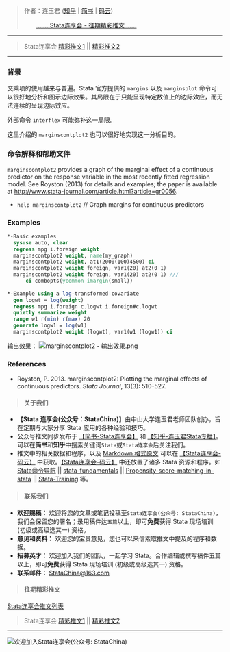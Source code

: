 >作者：连玉君 ([知乎](https://zhuanlan.zhihu.com/arlion) | [简书](http://www.jianshu.com/u/69a30474ef33) | [码云](https://gitee.com/arlionn))    
>
>&emsp;&emsp;[ …… Stata连享会 - 往期精彩推文 ……](https://www.jianshu.com/p/de82fdc2c18a)

----
> Stata连享会 [精彩推文1](https://gitee.com/arlionn/stata_training/blob/master/README.md)  || [精彩推文2](https://github.com/arlionn/stata/blob/master/README.md)
---




  

### 背景
交乘项的使用越来与普遍。Stata 官方提供的 `margins` 以及 `marginsplot` 命令可以很好地分析和图示边际效果。其局限在于只能呈现特定数值上的边际效应，而无法连续的呈现边际效应。

外部命令 `interflex` 可能弥补这一局限。

这里介绍的 `marginscontplot2` 也可以很好地实现这一分析目的。

### 命令解释和帮助文件
`marginscontplot2` provides a graph of the marginal effect of a continuous predictor on the response variable in the most recently fitted regression model. See Royston (2013) for details and examples; the paper is available at http://www.stata-journal.com/article.html?article=gr0056.

- `help marginscontplot2` // Graph margins for continuous predictors

### Examples
```stata
*-Basic examples
  sysuse auto, clear
  regress mpg i.foreign weight
  marginscontplot2 weight, name(my_graph)
  marginscontplot2 weight, at1(2000(100)4500) ci
  marginscontplot2 weight foreign, var1(20) at2(0 1)
  marginscontplot2 weight foreign, var1(20) at2(0 1) ///
      ci combopts(ycommon imargin(small))
 
*-Example using a log-transformed covariate
  gen logwt = log(weight)
  regress mpg i.foreign c.logwt i.foreign#c.logwt
  quietly summarize weight
  range w1 r(min) r(max) 20
  generate logw1 = log(w1)
  marginscontplot2 weight (logwt), var1(w1 (logw1)) ci
```
输出效果：
![marginscontplot2 - 输出效果.png](https://upload-images.jianshu.io/upload_images/7692714-a3d83832c97a5784.png?imageMogr2/auto-orient/strip%7CimageView2/2/w/1240)


### References

- Royston, P. 2013. marginscontplot2: Plotting the marginal effects of continuous predictors.  *Stata Journal*, 13(3): 510-527.


>#### 关于我们
- 【**Stata 连享会(公众号：StataChina)**】由中山大学连玉君老师团队创办，旨在定期与大家分享 Stata 应用的各种经验和技巧。
- 公众号推文同步发布于 [【简书-Stata连享会】](http://www.jianshu.com/u/69a30474ef33) 和 [【知乎-连玉君Stata专栏】](https://www.zhihu.com/people/arlionn)。可以在**简书**和**知乎**中搜索关键词`Stata`或`Stata连享会`后关注我们。
- 推文中的相关数据和程序，以及 [Markdown 格式原文](https://gitee.com/arlionn/jianshu) 可以在 [【Stata连享会-码云】](https://gitee.com/arlionn) 中获取。[【Stata连享会-码云】](https://gitee.com/arlionn) 中还放置了诸多 Stata 资源和程序。如 [Stata命令导航](https://gitee.com/arlionn/stata/wikis/Home) ||  [stata-fundamentals](https://gitee.com/arlionn/stata-fundamentals) ||  [Propensity-score-matching-in-stata](https://gitee.com/arlionn/propensity-score-matching-in-stata) || [Stata-Training](https://gitee.com/arlionn/StataTraining) 等。


>#### 联系我们
- **欢迎赐稿：** 欢迎将您的文章或笔记投稿至`Stata连享会(公众号: StataChina)`，我们会保留您的署名；录用稿件达`五篇`以上，即可**免费**获得 Stata 现场培训 (初级或高级选其一) 资格。
- **意见和资料：** 欢迎您的宝贵意见，您也可以来信索取推文中提及的程序和数据。
- **招募英才：** 欢迎加入我们的团队，一起学习 Stata。合作编辑或撰写稿件五篇以上，即可**免费**获得 Stata 现场培训 (初级或高级选其一) 资格。
- **联系邮件：** StataChina@163.com

>#### 往期精彩推文
[Stata连享会推文列表](https://www.jianshu.com/p/de82fdc2c18a)

> Stata连享会 [精彩推文1](https://gitee.com/arlionn/stata_training/blob/master/README.md)  || [精彩推文2](https://github.com/arlionn/stata/blob/master/README.md)


---
![欢迎加入Stata连享会(公众号: StataChina)](http://upload-images.jianshu.io/upload_images/7692714-b62d691d48a0adc3.jpg?imageMogr2/auto-orient/strip%7CimageView2/2/w/1240 "扫码关注 Stata 连享会")
